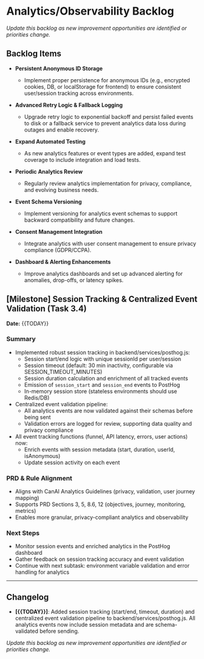 # Analytics/Observability Backlog

_Update this backlog as new improvement opportunities are identified or priorities change._

## Backlog Items

- **Persistent Anonymous ID Storage**
  - Implement proper persistence for anonymous IDs (e.g., encrypted cookies, DB, or localStorage for
    frontend) to ensure consistent user/session tracking across environments.

- **Advanced Retry Logic & Fallback Logging**
  - Upgrade retry logic to exponential backoff and persist failed events to disk or a fallback
    service to prevent analytics data loss during outages and enable recovery.

- **Expand Automated Testing**
  - As new analytics features or event types are added, expand test coverage to include integration
    and load tests.

- **Periodic Analytics Review**
  - Regularly review analytics implementation for privacy, compliance, and evolving business needs.

- **Event Schema Versioning**
  - Implement versioning for analytics event schemas to support backward compatibility and future
    changes.

- **Consent Management Integration**
  - Integrate analytics with user consent management to ensure privacy compliance (GDPR/CCPA).

- **Dashboard & Alerting Enhancements**
  - Improve analytics dashboards and set up advanced alerting for anomalies, drop-offs, or latency
    spikes.

## [Milestone] Session Tracking & Centralized Event Validation (Task 3.4)

**Date:** {{TODAY}}

### Summary

- Implemented robust session tracking in backend/services/posthog.js:
  - Session start/end logic with unique sessionId per user/session
  - Session timeout (default: 30 min inactivity, configurable via SESSION_TIMEOUT_MINUTES)
  - Session duration calculation and enrichment of all tracked events
  - Emission of `session_start` and `session_end` events to PostHog
  - In-memory session store (stateless environments should use Redis/DB)
- Centralized event validation pipeline:
  - All analytics events are now validated against their schemas before being sent
  - Validation errors are logged for review, supporting data quality and privacy compliance
- All event tracking functions (funnel, API latency, errors, user actions) now:
  - Enrich events with session metadata (start, duration, userId, isAnonymous)
  - Update session activity on each event

### PRD & Rule Alignment

- Aligns with CanAI Analytics Guidelines (privacy, validation, user journey mapping)
- Supports PRD Sections 3, 5, 8.6, 12 (objectives, journey, monitoring, metrics)
- Enables more granular, privacy-compliant analytics and observability

### Next Steps

- Monitor session events and enriched analytics in the PostHog dashboard
- Gather feedback on session tracking accuracy and event validation
- Continue with next subtask: environment variable validation and error handling for analytics

---

## Changelog

- **[{{TODAY}}]**: Added session tracking (start/end, timeout, duration) and centralized event
  validation pipeline to backend/services/posthog.js. All analytics events now include session
  metadata and are schema-validated before sending.

_Update this backlog as new improvement opportunities are identified or priorities change._
